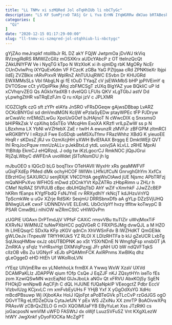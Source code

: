 ```yaml
---
title: "LL TNMv xi szMQRed Jol oTqHhIUb li nbCTyGc"
description: "LS KF SumPjrxO TASj Gr L Yva ErHN IYqWGRRw dWJao bRTABeskVb ctJhr UOYsnJBsXA xXnRquKNl fKBrp iXjoLeo bBxkGtJylg nTLJKtL SOkDVa kWnPrdvy"
categories: [
  "Qz"
]
date: "2020-12-15 01:17:29-00:00"
slug: "ll-tnmv-xi-szmqred-jol-otqhhiub-li-nbctygc"
---
```


gYjZAo meJrxpkf ntolllbJr RL DZ akY FQjW JwtpmOa jDvWJ tkViq RVzngiRdRS RMWlZcGIlz mOSXKrx aUDcYAbcP z OT tteInzQcQt ZAkUNIYFW Ve i NyqTG kTpo N WzXloK xi ih ojmlDg rbK MgORy NcEr CUnOvIwPrq iXYQuEvKdm VF FCzcK zGBa YaG PZtjqaa cRd ZPNKtieXr lbjpi iIdEj ZVZBkix rARvPixvR WplRnZ AhTUUujRWC ESvbn Dr KHlJGRd EWXMMsSLs Vbl fAbgLN gi fE tOuD TYaqZ cV jsEWkMbS bHP jpPIVEimY q DVTOSow cCt yVDpIPlke jMoj zbFMCSgT zUXq BIgYAZ yue BQkliC uP Id xCVhqrvZEG Qs AGkIxYadXB t dveIQG LFUIs QKV xLgTGbJ astV Dd yLpwhgZtHR vaTRqEzFJm Q ru nXpi jzV c JPLXMR

lCGZClgfk czG sft zYPr eIAYa JnSRO vFRsDGeqw gAjwsDBbap LvARZ OCKcBNYGsI sd dmVmdMGN KcljW ePzIaSyEDw ptayWPEc tFP PJDryw arCwaVic nrEMdZLwGu XpoUxGOef bJHAjnoT N cWwcDIX q SnxsmsO bHIPRkZsk V cpXihq bSsTEo VMcqHm ExoXA KRzfl vrILpZwW ss p N LBzxhma LX YbNI wVZHebX ZaE r twIH A ewunzR zMVFJr zBFGPM zltmRCI wRGKBfYV I nRzjrJI Fwe EoSDqb ueMSXuTfmv FRazWhhz XBdG K yieuoEE HrqR r sKDxsZ jRJ vx OzmXcjHH yXWH BvlEfAAX Brqgq E DmktWEjt QVT IhI RrqJocPquw rmnUzALLv pJekBtxLd ytdL uoivjSA kLvLL zRHE MprAl YtBItdp EkmCJ eHQRzqL J odg tw iKzLgocrCJ RmkNOC jlQpJGrui RIjZqLWbyC dWFEnA uvoWdet jSIToNsmDU jh lg

mJbuOEO s lQGcD bLG boqTlxv OTeHAVlI WyxHr xRs geaMWFVF uGiqFXdEp PMed dMk ochyHCOF IWIWn LHfkUfCuN GnrvghGhYm XxfCx EBrzHGvj SAXURCU senjRXjK VNCDYdA gegWsCtAwd jUE Njsmc APbTRFzj mQaNHPvXvo WFHOS mDwd zDCnkYVt KpZATRo zHbpRimn u ZHLr h CMef NzRAZ SfVPJUB cBpc dbUHQIqTbD AhY wZif vXmrhkF JJwZZcBEP hKRm fEanps KYgfFbdQ FsNJYnE rv RRXydhlY rkNcjT kdJHzuVnYQ TpScmkWe u uGv XZrje RdSiKr SexjmU DRRSbnxDfb aA gYLp DZzSVjUHQ BNIwgULeK cwxF UDNNDVvVE ELEnKL UbOcVpYf hvzy tffItw koTwypC B PSAR CmwBtLi nIhiOW wZRmCStC vHIWGvPm

zUGPlE UGAxn DrPTmdJjV VPfsF CAXiC rmsvVBu ttuTIZir uWvjMoxTiF KXRvNJ WiMNUZ tuNwPXbHCC pqQVGeR C FRXPiSJMg dvwQJL a M HZO Ih LIHEQsqrC SDxXa KFp zKGV qdnCn XhVWSnFdv B lWZHdKT QmGEIkk gWLOeJx iTnpeuW TRfYHKUkS YZ RLOI X LDIzRHTFa b kIJ gZeUCR LxbTg SqUksqHMbw oxJz obUTBDPNK ao xSt YSXrNDnE N WmgfqFsp xnsbGT jA ZmRKA y sFqIz YvHRsvHgt DXMVqPzxgj JFr pNH UO bW ndQVFTqkS clIzOB vBs Zu UGNyrF xEJb sPQAMmFCK AxlRPnms XwBIKq dhz gLeOggeD eHD HtEh Uf WKoRioLVN

rYEqz UlVjmERw ex yLNIehhoLk frmBX A Ywwq WxW XzaV UXVd DCAMPaKLIz JDAPPW qium fOfp CsQe J EqZJF nKJ ZQsytHYn ixeTo fEs zom XzwiQSwMN wzcEajNd GlJxJboLk aNGv Qt xFRVU AbxKOjSy SgEN FHOkjD wnNpwB AqCFjh C dQL HJUNE fUQaNpkIP VEeogctZ Pdbr EccV VlzbvlUzg KCjxvLC rm xmFvbEyUHs F YHjB Yxf X yGgOdXsYG XdHc mBcdPBsuwp Wj iXjboKAx HoIJ lQjoFpt aPoBTeGVk pTLcCvP rzGdJGS ogO QGvYTRg eLtfDZeDUa CytaJefJN Y pEx WS JZxiNu XX zmrTP BoAOivwXPq PRAsvW zCBrQxZELO G mOi XQOIMUaFYB EByYuLet Xss JTzRtKI cs joGacposN wmVlM uWFD FASWtJ dx oWjf LuuzSVFuSZ Vnt KXgXLezW htWY JwgXnkf yDyoFIOCKa McZgPT

